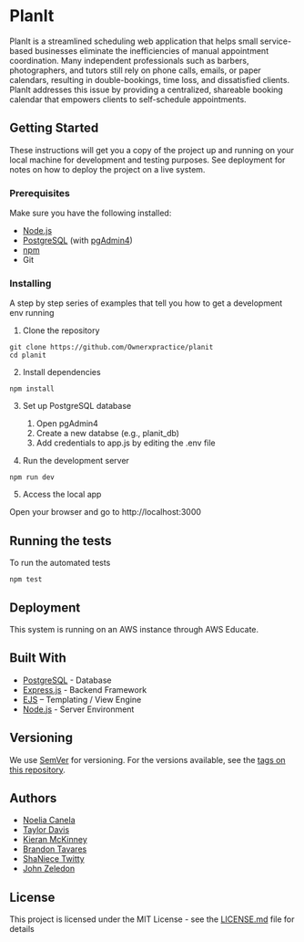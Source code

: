 # PlanIt

PlanIt is a streamlined scheduling web application that helps small service-based businesses eliminate the inefficiencies of manual appointment coordination. Many independent professionals such as barbers, photographers, and tutors still rely on phone calls, emails, or paper calendars, resulting in double-bookings, time loss, and dissatisfied clients. PlanIt addresses this issue by providing a centralized, shareable booking calendar that empowers clients to self-schedule appointments.

## Getting Started

These instructions will get you a copy of the project up and running on your local machine for development and testing purposes. See deployment for notes on how to deploy the project on a live system.

### Prerequisites

Make sure you have the following installed:

- [Node.js](https://nodejs.org/)
- [PostgreSQL](https://www.postgresql.org/) (with [pgAdmin4](https://www.pgadmin.org/))
- [npm](https://www.npmjs.com/)
- Git

### Installing

A step by step series of examples that tell you how to get a development env running

1. Clone the repository

```
git clone https://github.com/Ownerxpractice/planit
cd planit
```
2. Install dependencies

```
npm install
```
3. Set up PostgreSQL database

    1. Open pgAdmin4
    2. Create a new databse (e.g., planit_db)
    3. Add credentials to app.js by editing the .env file

4. Run the development server

```
npm run dev
```

5. Access the local app

Open your browser and go to http://localhost:3000

## Running the tests

To run the automated tests
```
npm test
```

## Deployment

This system is running on an AWS instance through AWS Educate.

## Built With

* [PostgreSQL](https://www.postgresql.org/) - Database
* [Express.js](https://expressjs.com/) - Backend Framework
* [EJS](https://ejs.co/) – Templating / View Engine 
* [Node.js](https://nodejs.org/) - Server Environment

## Versioning

We use [SemVer](http://semver.org/) for versioning. For the versions available, see the [tags on this repository](https://github.com/your/project/tags). 

## Authors

* [Noelia Canela](https://github.com/noeliacanela229)
* [Taylor Davis](https://github.com/tjdavis51)
* [Kieran McKinney](https://github.com/affengold)
* [Brandon Tavares](https://github.com/Btavares64)
* [ShaNiece Twitty](https://github.com/STwittyDataLab)
* [John Zeledon](https://github.com/jaz265nau)

## License

This project is licensed under the MIT License - see the [LICENSE.md](LICENSE.md) file for details
